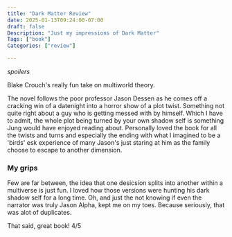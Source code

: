 ```yaml
---
title: "Dark Matter Review"
date: 2025-01-13T09:24:00-07:00
draft: false
Description: "Just my impressions of Dark Matter"
Tags: ["book"]
Categories: ["review"]

---
```


*spoilers*

Blake Crouch's really fun take on multiworld theory.

The novel follows the poor professor Jason Dessen as he comes off a cracking win of a datenight into a horror show of a plot twist. Something not quite right about a guy who is getting messed with by himself. Which I have to admit, the whole plot being turned by your own shadow self is something Jung would have enjoyed reading about. Personally loved the book for all the twists and turns and especially the ending with what I imagined to be a 'birds' esk experience of many Jason's just staring at him as the family choose to escape to another dimension. 

### My grips

Few are far between, the idea that one desicsion splits into another within a multiverse is just fun. I loved how those versions were hunting his dark shadow self for a long time. Oh, and just the not knowing if even the narrator was truly Jason Alpha, kept me on my toes. Because seriously, that was alot of duplicates. 

That said, great book! 4/5